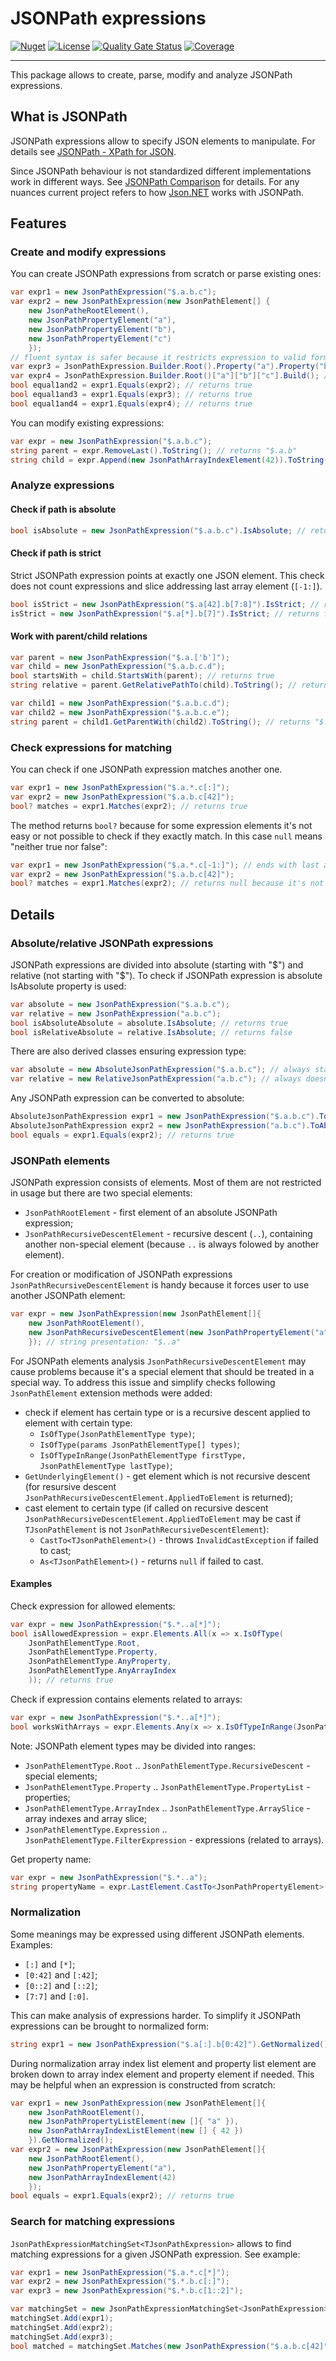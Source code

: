 # JSONPath expressions

[![Nuget](https://img.shields.io/nuget/v/JsonPathExpressions)](https://www.nuget.org/packages/JsonPathExpressions) [![License](https://img.shields.io/github/license/Gxost/JsonPathExpressions)](https://github.com/Gxost/JsonPathExpressions/blob/master/LICENSE.md) [![Quality Gate Status](https://sonarcloud.io/api/project_badges/measure?project=Gxost_JsonPathExpressions&metric=alert_status)](https://sonarcloud.io/dashboard?id=Gxost_JsonPathExpressions) [![Coverage](https://sonarcloud.io/api/project_badges/measure?project=Gxost_JsonPathExpressions&metric=coverage)](https://sonarcloud.io/dashboard?id=Gxost_JsonPathExpressions)

----

This package allows to create, parse, modify and analyze JSONPath expressions.

## What is JSONPath

JSONPath expressions allow to specify JSON elements to manipulate. For details see [JSONPath - XPath for JSON](https://goessner.net/articles/JsonPath/).

Since JSONPath behaviour is not standardized different implementations work in different ways. See [JSONPath Comparison](https://cburgmer.github.io/json-path-comparison/) for details. For any nuances current project refers to how [Json.NET](https://www.newtonsoft.com/json) works with JSONPath.

## Features

### Create and modify expressions

You can create JSONPath expressions from scratch or parse existing ones:

```csharp
var expr1 = new JsonPathExpression("$.a.b.c");
var expr2 = new JsonPathExpression(new JsonPathElement[] {
    new JsonPatheRootElement(),
    new JsonPathPropertyElement("a"),
    new JsonPathPropertyElement("b"),
    new JsonPathPropertyElement("c")
    });
// fluent syntax is safer because it restricts expression to valid form
var expr3 = JsonPathExpression.Builder.Root().Property("a").Property("b").Property("c").Build();
var expr4 = JsonPathExpression.Builder.Root()["a"]["b"]["c"].Build(); // alternative short variant
bool equal1and2 = expr1.Equals(expr2); // returns true
bool equal1and3 = expr1.Equals(expr3); // returns true
bool equal1and4 = expr1.Equals(expr4); // returns true
```

You can modify existing expressions:

```csharp
var expr = new JsonPathExpression("$.a.b.c");
string parent = expr.RemoveLast().ToString(); // returns "$.a.b"
string child = expr.Append(new JsonPathArrayIndexElement(42)).ToString(); // returns "$.a.b.c[42]"
```

### Analyze expressions

#### Check if path is absolute

```csharp
bool isAbsolute = new JsonPathExpression("$.a.b.c").IsAbsolute; // returns true because expression starts with root object
```

#### Check if path is strict

Strict JSONPath expression points at exactly one JSON element. This check does not count expressions and slice addressing last array element (`[-1:]`).

```csharp
bool isStrict = new JsonPathExpression("$.a[42].b[7:8]").IsStrict; // returns true because expression addresses exactly one element
isStrict = new JsonPathExpression("$.a[*].b[7]").IsStrict; // returns false because expression potentially addresses multiple elements
```

#### Work with parent/child relations

```csharp
var parent = new JsonPathExpression("$.a.['b']");
var child = new JsonPathExpression("$.a.b.c.d");
bool startsWith = child.StartsWith(parent); // returns true
string relative = parent.GetRelativePathTo(child).ToString(); // returns "c.d"
```

```csharp
var child1 = new JsonPathExpression("$.a.b.c.d");
var child2 = new JsonPathExpression("$.a.b.c.e");
string parent = child1.GetParentWith(child2).ToString(); // returns "$.a.b.c"
```

### Check expressions for matching

You can check if one JSONPath expression matches another one.

```csharp
var expr1 = new JsonPathExpression("$.a.*.c[:]");
var expr2 = new JsonPathExpression("$.a.b.c[42]");
bool? matches = expr1.Matches(expr2); // returns true
```

The method returns `bool?` because for some expression elements it's not easy or not possible to check if they exactly match. In this case `null` means "neither true nor false":

```csharp
var expr1 = new JsonPathExpression("$.a.*.c[-1:]"); // ends with last array element
var expr2 = new JsonPathExpression("$.a.b.c[42]");
bool? matches = expr1.Matches(expr2); // returns null because it's not possible to check if 42 is the last index in the array
```

## Details

### Absolute/relative JSONPath expressions

JSONPath expressions are divided into absolute (starting with "$") and relative (not starting with "$"). To check if JSONPath expression is absolute IsAbsolute property is used:

```csharp
var absolute = new JsonPathExpression("$.a.b.c");
var relative = new JsonPathExpression("a.b.c");
bool isAbsoluteAbsolute = absolute.IsAbsolute; // returns true
bool isRelativeAbsolute = relative.IsAbsolute; // returns false
```

There are also derived classes ensuring expression type:

```csharp
var absolute = new AbsoluteJsonPathExpression("$.a.b.c"); // always starts with "$"
var relative = new RelativeJsonPathExpression("a.b.c"); // always doesn't start with "$"
```

Any JSONPath expression can be converted to absolute:

```csharp
AbsoluteJsonPathExpression expr1 = new JsonPathExpression("$.a.b.c").ToAbsolute();
AbsoluteJsonPathExpression expr2 = new JsonPathExpression("a.b.c").ToAbsolute();
bool equals = expr1.Equals(expr2); // returns true
```

### JSONPath elements

JSONPath expression consists of elements. Most of them are not restricted in usage but there are two special elements:
- `JsonPathRootElement` - first element of an absolute JSONPath expression;
- `JsonPathRecursiveDescentElement` - recursive descent (`..`), containing another non-special element (because `..` is always folowed by another element).

For creation or modification of JSONPath expressions `JsonPathRecursiveDescentElement` is handy because it forces user to use another JSONPath element:

```csharp
var expr = new JsonPathExpression(new JsonPathElement[]{
    new JsonPathRootElement(),
    new JsonPathRecursiveDescentElement(new JsonPathPropertyElement("a")) // because recursive descent must be followed by another element it accepts that element as parameter
    }); // string presentation: "$..a"
```

For JSONPath elements analysis `JsonPathRecursiveDescentElement` may cause problems because it's a special element that should be treated in a special way. To address this issue and simplify checks following `JsonPathElement` extension methods were added:
- check if element has certain type or is a recursive descent applied to element with certain type:
  - `IsOfType(JsonPathElementType type)`;
  - `IsOfType(params JsonPathElementType[] types)`;
  - `IsOfTypeInRange(JsonPathElementType firstType, JsonPathElementType lastType)`;
- `GetUnderlyingElement()` - get element which is not recursive descent (for resursive descent `JsonPathRecursiveDescentElement.AppliedToElement` is returned);
- cast element to certain type (if called on recursive descent `JsonPathRecursiveDescentElement.AppliedToElement` may be cast if `TJsonPathElement` is not `JsonPathRecursiveDescentElement`):
  - `CastTo<TJsonPathElement>()` - throws `InvalidCastException` if failed to cast;
  - `As<TJsonPathElement>()` - returns `null` if failed to cast.

#### Examples

Check expression for allowed elements:

```csharp
var expr = new JsonPathExpression("$.*..a[*]");
bool isAllowedExpression = expr.Elements.All(x => x.IsOfType(
    JsonPathElementType.Root,
    JsonPathElementType.Property,
    JsonPathElementType.AnyProperty,
    JsonPathElementType.AnyArrayIndex
    )); // returns true
```

Check if expression contains elements related to arrays:

```csharp
var expr = new JsonPathExpression("$.*..a[*]");
bool worksWithArrays = expr.Elements.Any(x => x.IsOfTypeInRange(JsonPathElementType.ArrayIndex, JsonPathElementType.FilterExpression)); // returns true
```

Note: JSONPath element types may be divided into ranges:
- `JsonPathElementType.Root` .. `JsonPathElementType.RecursiveDescent` - special elements;
- `JsonPathElementType.Property` .. `JsonPathElementType.PropertyList` - properties;
- `JsonPathElementType.ArrayIndex` .. `JsonPathElementType.ArraySlice` - array indexes and array slice;
- `JsonPathElementType.Expression` .. `JsonPathElementType.FilterExpression` - expressions (related to arrays).

Get property name:

```csharp
var expr = new JsonPathExpression("$.*..a");
string propertyName = expr.LastElement.CastTo<JsonPathPropertyElement>().Name; // returns "a"
```

### Normalization

Some meanings may be expressed using different JSONPath elements. Examples:
- `[:]` and `[*]`;
- `[0:42]` and `[:42]`;
- `[0::2]` and `[::2]`;
- `[7:7]` and `[:0]`.

This can make analysis of expressions harder. To simplify it JSONPath expressions can be brought to normalized form:

```csharp
string expr1 = new JsonPathExpression("$.a[:].b[0:42]").GetNormalized().ToString(); // returns "$.a[*].b[:42]"
```

During normalization array index list element and property list element are broken down to array index element and property element if needed. This may be helpful when an expression is constructed from scratch:

```csharp
var expr1 = new JsonPathExpression(new JsonPathElement[]{
    new JsonPathRootElement(),
    new JsonPathPropertyListElement(new []{ "a" }),
    new JsonPathArrayIndexListElement(new [] { 42 })
    }).GetNormalized();
var expr2 = new JsonPathExpression(new JsonPathElement[]{
    new JsonPathRootElement(),
    new JsonPathPropertyElement("a"),
    new JsonPathArrayIndexElement(42)
    });
bool equals = expr1.Equals(expr2); // returns true
```

### Search for matching expressions

`JsonPathExpressionMatchingSet<TJsonPathExpression>` allows to find matching expressions for a given JSONPath expression. See example:

```csharp
var expr1 = new JsonPathExpression("$.a.*.c[*]");
var expr2 = new JsonPathExpression("$.*.b.c[:]");
var expr3 = new JsonPathExpression("$.*.b.c[1::2]");

var matchingSet = new JsonPathExpressionMatchingSet<JsonPathExpression>();
matchingSet.Add(expr1);
matchingSet.Add(expr2);
matchingSet.Add(expr3);
bool matched = matchingSet.Matches(new JsonPathExpression("$.a.b.c[42]"), out var matchedBy); // matchedBy contains expr1 and expr2 because they match "$.a.b.c[42]"
```